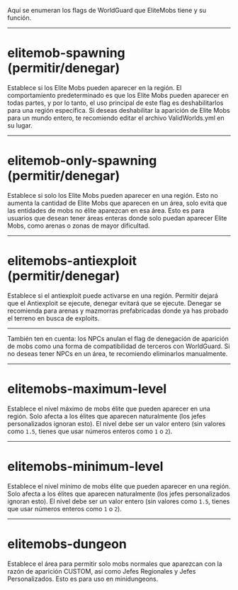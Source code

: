 Aquí se enumeran los flags de WorldGuard que EliteMobs tiene y su función.

***

# elitemob-spawning (permitir/denegar)

Establece si los Elite Mobs pueden aparecer en la región. El comportamiento predeterminado es que los Elite Mobs pueden
aparecer en todas partes, y por lo tanto, el uso principal de este flag es deshabilitarlos para una región específica.
Si deseas deshabilitar la aparición de Elite Mobs para un mundo entero, te recomiendo editar el archivo ValidWorlds.yml
en su lugar.

***

# elitemob-only-spawning (permitir/denegar)

Establece si solo los Elite Mobs pueden aparecer en una región. Esto no aumenta la cantidad de Elite Mobs que aparecen
en un área, solo evita que las entidades de mobs no élite aparezcan en esa área. Esto es para usuarios que desean tener
áreas enteras donde solo puedan aparecer Elite Mobs, como arenas o zonas de mayor dificultad.

***

# elitemobs-antiexploit (permitir/denegar)

Establece si el antiexploit puede activarse en una región. Permitir dejará que el Antiexploit se ejecute, denegar
evitará que se ejecute. Denegar se recomienda para arenas y mazmorras prefabricadas donde ya has probado el terreno en
busca de exploits.

***

También ten en cuenta: los NPCs anulan el flag de denegación de aparición de mobs como una forma de compatibilidad de
terceros con WorldGuard. Si no deseas tener NPCs en un área, te recomiendo eliminarlos manualmente.

***

# elitemobs-maximum-level

Establece el nivel máximo de mobs élite que pueden aparecer en una región. Solo afecta a los élites que aparecen
naturalmente (los jefes personalizados ignoran esto). El nivel debe ser un valor entero (sin valores como `1.5`, tienes
que usar números enteros como `1` o `2`).

***

# elitemobs-minimum-level

Establece el nivel mínimo de mobs élite que pueden aparecer en una región. Solo afecta a los élites que aparecen
naturalmente (los jefes personalizados ignoran esto). El nivel debe ser un valor entero (sin valores como `1.5`, tienes
que usar números enteros como `1` o `2`).

***

# elitemobs-dungeon

Establece el área para permitir solo mobs normales que aparezcan con la razón de aparición CUSTOM, así como Jefes
Regionales y Jefes Personalizados. Esto es para uso en minidungeons.
